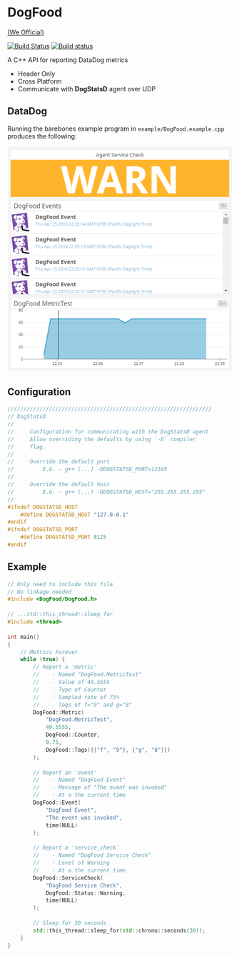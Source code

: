 # DogFood

[(We Official)](https://docs.datadoghq.com/developers/libraries/)

[![Build Status](https://travis-ci.org/garrettsickles/DogFood.svg?branch=master)](https://travis-ci.org/garrettsickles/DogFood)
[![Build status](https://ci.appveyor.com/api/projects/status/x9e35p9nknds5p13/branch/master?svg=true)](https://ci.appveyor.com/project/garrettsickles/dogfood/branch/master)

A C++ API for reporting DataDog metrics
- Header Only
- Cross Platform
- Communicate with **DogStatsD** agent over UDP

## DataDog
Running the barebones example program in `example/DogFood.example.cpp` produces the following:

![DataDog Capture](https://github.com/garrettsickles/DogFood/blob/master/example/Example.PNG?raw=true)

## Configuration
```cpp
////////////////////////////////////////////////////////////////
// DogStatsD
//
//     Configuration for communicating with the DogStatsD agent
//     Allow overriding the defaults by using `-D` compiler
//     flag.
//     
//     Override the default port
//         E.G. - g++ (...) -DDOGSTATSD_PORT=12345
//
//     Override the default host
//         E.G. - g++ (...) -DDOGSTATSD_HOST="255.255.255.255"
//
#ifndef DOGSTATSD_HOST
	#define DOGSTATSD_HOST "127.0.0.1"
#endif
#ifndef DOGSTATSD_PORT
	#define DOGSTATSD_PORT 8125
#endif
```
## Example

```cpp
// Only need to include this file
// No linkage needed
#include <DogFood/DogFood.h>

// ...std::this_thread::sleep_for
#include <thread>

int main()
{
    // Metrics Forever
    while (true) {
        // Report a 'metric'
        //    - Named "DogFood.MetricTest"
        //    - Value of 49.5555
        //    - Type of Counter
        //    - Sampled rate of 75%
        //    - Tags of f="9" and g="8"
        DogFood::Metric(
            "DogFood.MetricTest",
            49.5555,
            DogFood::Counter,
            0.75,
            DogFood::Tags({{"f", "9"}, {"g", "8"}})
        );
        
        // Report an 'event'
        //    - Named "DogFood Event"
        //    - Message of "The event was invoked"
        //    - At a the current time
        DogFood::Event(
            "DogFood Event",
            "The event was invoked",
            time(NULL)
        );
        
        // Report a 'service_check'
        //    - Named "DogFood Service Check"
        //    - Level of Warning
        //    - At a the current time
        DogFood::ServiceCheck(
            "DogFood Service Check",
            DogFood::Status::Warning,
            time(NULL)
        );
        
        // Sleep for 30 seconds
        std::this_thread::sleep_for(std::chrono::seconds(30));
    }
}
```

